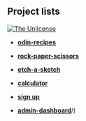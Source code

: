 ## Project lists
[![The Unlicense](https://upload.wikimedia.org/wikipedia/commons/e/ee/Unlicense_Blue_Badge.svg)](https://choosealicense.com/licenses/unlicense/)

- [**odin-recipes**](https://jose-c0-odin-recipes.netlify.app/)

- [**rock-paper-scissors**](https://jose-c0-rock-papper-scissors.netlify.app/)

- [**etch-a-sketch**](https://jose-c0-etch-a-sketch.netlify.app/)

- [**calculator**](https://jose-c0-calculator.netlify.app/)

- [**sign up**](https://jose-c0-sign-up.netlify.app/)

- [**admin-dashboard**]([https://jose-c0-admin-dashboard.netlify.app/)/)
